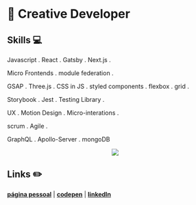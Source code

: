 # :city_sunset: Creative Developer

## Skills 💻

Javascript . React . Gatsby . Next.js .

Micro Frontends . module federation .

 GSAP . Three.js . CSS in JS . styled components . flexbox . grid .

 Storybook . Jest . Testing Library .

 UX . Motion Design . Micro-interations .

 scrum . Agile .
 
 GraphQL . Apollo-Server . mongoDB

<p align='center'>
  <img align='center' src="https://media.giphy.com/media/QH3ICOUXvsEqSWjMmF/giphy.gif">
<p/>


## Links :pencil2:

[**página pessoal**](https://baltazarparra.github.io/) | [**codepen**](https://codepen.io/baltazarparra) | [**linkedIn**](https://www.linkedin.com/in/baltazarparra/)
